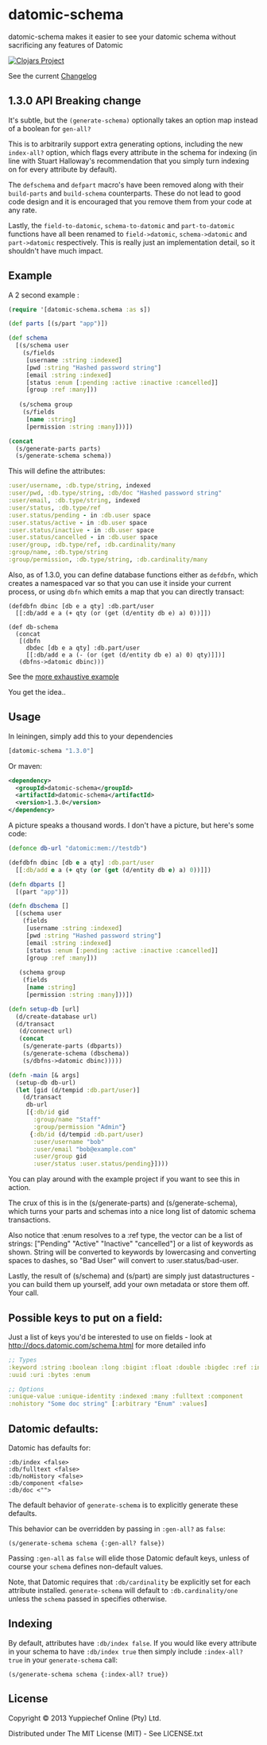 # datomic-schema

datomic-schema makes it easier to see your datomic schema without sacrificing any features of Datomic

[![Clojars Project](http://clojars.org/datomic-schema/latest-version.svg)](http://clojars.org/datomic-schema)

See the current [Changelog](https://github.com/Yuppiechef/datomic-schema/wiki/Changelog)

## 1.3.0 API Breaking change

It's subtle, but the `(generate-schema)` optionally takes an option map instead of a boolean for `gen-all?`

This is to arbitrarily support extra generating options, including the new `index-all?` option, which flags every attribute in the schema for indexing (in line with Stuart Halloway's recommendation that you simply turn indexing on for every attribute by default).

The `defschema` and `defpart` macro's have been removed along with their `build-parts` and `build-schema` counterparts. These do not lead to good code design and it is encouraged that you remove them from your code at any rate.

Lastly, the `field-to-datomic`, `schema-to-datomic` and `part-to-datomic` functions have all been renamed to `field->datomic`, `schema->datomic` and `part->datomic` respectively. This is really just an implementation detail, so it shouldn't have much impact.

## Example

A 2 second example :

```clojure
(require '[datomic-schema.schema :as s])

(def parts [(s/part "app")])

(def schema
  [(s/schema user
    (s/fields
     [username :string :indexed]
     [pwd :string "Hashed password string"]
     [email :string :indexed]
     [status :enum [:pending :active :inactive :cancelled]]
     [group :ref :many]))
   
   (s/schema group
    (s/fields
     [name :string]
     [permission :string :many]))])

(concat
  (s/generate-parts parts)
  (s/generate-schema schema)) 
```

This will define the attributes:

```clojure
:user/username, :db.type/string, indexed
:user/pwd, :db.type/string, :db/doc "Hashed password string"
:user/email, :db.type/string, indexed
:user/status, :db.type/ref
:user.status/pending - in :db.user space
:user.status/active - in :db.user space
:user.status/inactive - in :db.user space
:user.status/cancelled - in :db.user space
:user/group, :db.type/ref, :db.cardinality/many
:group/name, :db.type/string
:group/permission, :db.type/string, :db.cardinality/many
```

Also, as of 1.3.0, you can define database functions either as `defdbfn`, which creates a namespaced var so that you can use it inside your current process, or using `dbfn` which emits a map that you can directly transact:

```
(defdbfn dbinc [db e a qty] :db.part/user
  [[:db/add e a (+ qty (or (get (d/entity db e) a) 0))]])

(def db-schema
  (concat
   [(dbfn
     dbdec [db e a qty] :db.part/user
     [[:db/add e a (- (or (get (d/entity db e) a) 0) qty)]])]
   (dbfns->datomic dbinc)))
```

See the [more exhaustive example](https://github.com/Yuppiechef/datomic-schema/blob/master/test/datomic_schema/schematest.clj)

You get the idea..

## Usage

In leiningen, simply add this to your dependencies

```clojure
[datomic-schema "1.3.0"]
```

Or maven:
```xml
<dependency>
  <groupId>datomic-schema</groupId>
  <artifactId>datomic-schema</artifactId>
  <version>1.3.0</version>
</dependency>
```

A picture speaks a thousand words. I don't have a picture, but here's some code:

```clojure
(defonce db-url "datomic:mem://testdb")

(defdbfn dbinc [db e a qty] :db.part/user
  [[:db/add e a (+ qty (or (get (d/entity db e) a) 0))]])

(defn dbparts []
  [(part "app")])

(defn dbschema []
  [(schema user
    (fields
     [username :string :indexed]
     [pwd :string "Hashed password string"]
     [email :string :indexed]
     [status :enum [:pending :active :inactive :cancelled]]
     [group :ref :many]))
   
   (schema group
    (fields
     [name :string]
     [permission :string :many]))])

(defn setup-db [url]
  (d/create-database url)
  (d/transact
   (d/connect url)
   (concat
    (s/generate-parts (dbparts))
    (s/generate-schema (dbschema))
    (s/dbfns->datomic dbinc)))))

(defn -main [& args]
  (setup-db db-url)
  (let [gid (d/tempid :db.part/user)]
    (d/transact
     db-url
     [{:db/id gid
       :group/name "Staff"
       :group/permission "Admin"}
      {:db/id (d/tempid :db.part/user)
       :user/username "bob"
       :user/email "bob@example.com"
       :user/group gid
       :user/status :user.status/pending}])))
```

You can play around with the example project if you want to see this in action.

The crux of this is in the (s/generate-parts) and (s/generate-schema), which turns your parts and schemas into a nice long list of datomic schema transactions.

Also notice that :enum resolves to a :ref type, the vector can be a list of strings: ["Pending" "Active" "Inactive" "cancelled"] or a list of keywords as shown. String will be converted to keywords by lowercasing and converting spaces to dashes, so "Bad User" will convert to :user.status/bad-user.

Lastly, the result of (s/schema) and (s/part) are simply just datastructures - you can build them up yourself, add your own metadata or store them off. Your call.

## Possible keys to put on a field:

Just a list of keys you'd be interested to use on fields - look at http://docs.datomic.com/schema.html for more detailed info

```clojure
;; Types
:keyword :string :boolean :long :bigint :float :double :bigdec :ref :instant
:uuid :uri :bytes :enum

;; Options
:unique-value :unique-identity :indexed :many :fulltext :component
:nohistory "Some doc string" [:arbitrary "Enum" :values]
```

## Datomic defaults:
Datomic has defaults for:

```
:db/index <false>
:db/fulltext <false>
:db/noHistory <false>
:db/component <false>
:db/doc <"">
```
The default behavior of `generate-schema` is to explicitly generate these defaults.

This behavior can be overridden by passing in `:gen-all?` as `false`:

```
(s/generate-schema schema {:gen-all? false})
```

Passing `:gen-all` as `false` will elide those Datomic default keys, unless of course your `schema`
defines non-default values.

Note, that Datomic requires that `:db/cardinality` be explicitly set for each attribute installed. `generate-schema` will default to `:db.cardinality/one` unless the `schema` passed in specifies otherwise.

## Indexing

By default, attributes have `:db/index false`. If you would like every attribute in your schema to have `:db/index true` then simply include `:index-all? true` in your `generate-schema` call:

```
(s/generate-schema schema {:index-all? true})
```

## License

Copyright © 2013 Yuppiechef Online (Pty) Ltd.

Distributed under The MIT License (MIT) - See LICENSE.txt
